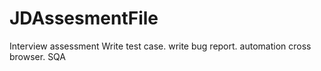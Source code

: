 # JDAssesmentFile
Interview assessment
Write test case.
write bug report.
automation cross browser.
SQA

